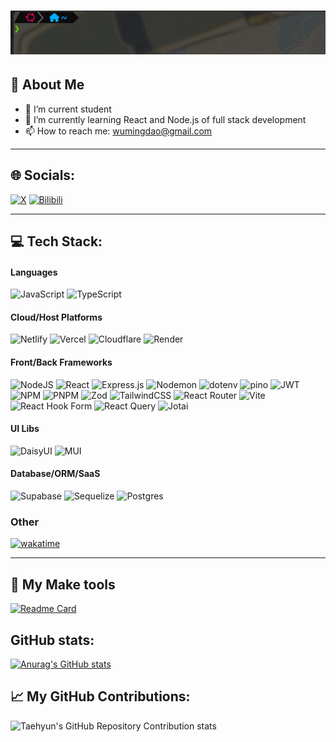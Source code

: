 # <div align="center">![Welcome](image/Welcome.gif)</div>

## 👋 About Me

- 🔭 I’m current student
- 🌱 I’m currently learning React and Node.js of full stack development
- 📫 How to reach me: wumingdao@gmail.com
<hr />

## 🌐 Socials:

[![X](https://img.shields.io/badge/X-black.svg?logo=X&logoColor=white)](https://x.com/wuming_dao33582) [![Bilibili](https://img.shields.io/badge/Bilibili-pink.svg?logo=Bilibili&logoColor=white)](https://space.bilibili.com/354296611)

<hr />

## 💻 Tech Stack:

#### Languages

![JavaScript](https://img.shields.io/badge/javascript-%23323330.svg?style=flat&logo=javascript&logoColor=%23F7DF1E) ![TypeScript](https://img.shields.io/badge/typescript-%23007ACC.svg?style=flat&logo=typescript&logoColor=white)

#### Cloud/Host Platforms

![Netlify](https://img.shields.io/badge/netlify-%23000000.svg?style=flat&logo=netlify&logoColor=#00C7B7) ![Vercel](https://img.shields.io/badge/vercel-%23000000.svg?style=flat&logo=vercel&logoColor=white) ![Cloudflare](https://img.shields.io/badge/Cloudflare-F38020?style=flat&logo=Cloudflare&logoColor=white) ![Render](https://img.shields.io/badge/Render-%46E3B7.svg?style=flat&logo=render&logoColor=white)

#### Front/Back Frameworks

![NodeJS](https://img.shields.io/badge/node.js-6DA55F?style=flat&logo=node.js&logoColor=white) ![React](https://img.shields.io/badge/react-%2320232a.svg?style=flat&logo=react&logoColor=%2361DAFB) ![Express.js](https://img.shields.io/badge/express.js-%23404d59.svg?style=flat&logo=express&logoColor=%2361DAFB) ![Nodemon](https://img.shields.io/badge/NODEMON-%23323330.svg?style=flat&logo=nodemon&logoColor=%BBDEAD) ![dotenv](https://img.shields.io/badge/dotenv-white?style=flat&logo=dotenv&logoColor=ECD53F) ![pino](https://img.shields.io/badge/pino-687634?style=flat&logo=pino&logoColor=white) ![JWT](https://img.shields.io/badge/JWT-black?style=flat&logo=JSON%20web%20tokens) ![NPM](https://img.shields.io/badge/NPM-%23CB3837.svg?style=flat&logo=npm&logoColor=white) ![PNPM](https://img.shields.io/badge/pnpm-%234a4a4a.svg?style=flat&logo=pnpm&logoColor=f69220) ![Zod](https://img.shields.io/badge/zod-%233068b7.svg?style=flat&logo=zod&logoColor=white) ![TailwindCSS](https://img.shields.io/badge/tailwindcss-%2338B2AC.svg?style=flat&logo=tailwind-css&logoColor=white) ![React Router](https://img.shields.io/badge/React_Router-CA4245?style=flat&logo=react-router&logoColor=white) ![Vite](https://img.shields.io/badge/vite-%23646CFF.svg?style=flat&logo=vite&logoColor=white) ![React Hook Form](https://img.shields.io/badge/React%20Hook%20Form-%23EC5990.svg?style=flat&logo=reacthookform&logoColor=white) ![React Query](https://img.shields.io/badge/-React%20Query-FF4154?style=flat&logo=react%20query&logoColor=white) ![Jotai](https://img.shields.io/badge/Jotai-%23404d59?style=flat&logo=Jotai&logoColor=white)

#### UI Libs

![DaisyUI](https://img.shields.io/badge/daisyui-5A0EF8?style=flat&logo=daisyui&logoColor=white) ![MUI](https://img.shields.io/badge/MUI-%230081CB.svg?style=flat&logo=mui&logoColor=white)

#### Database/ORM/SaaS

![Supabase](https://img.shields.io/badge/Supabase-3ECF8E?style=flat&logo=supabase&logoColor=white) ![Sequelize](https://img.shields.io/badge/Sequelize-52B0E7?style=flat&logo=Sequelize&logoColor=white) ![Postgres](https://img.shields.io/badge/postgres-%23316192.svg?style=flat&logo=postgresql&logoColor=white)

### Other

[![wakatime](https://wakatime.com/badge/user/018b9516-3463-4ece-a409-03c3187a355d.svg)](https://wakatime.com/@018b9516-3463-4ece-a409-03c3187a355d)

<hr />

## 📝 My Make tools

[![Readme Card](https://github-readme-stats.vercel.app/api/pin/?username=WuMingDao&repo=create-nodejs-react-startup)](https://github.com/WuMingDao/create-nodejs-react-startup)

## GitHub stats:

[![Anurag's GitHub stats](https://github-readme-stats.vercel.app/api?username=WuMingDao)](https://github.com/anuraghazra/github-readme-stats)

## 📈 My GitHub Contributions:

![Taehyun's GitHub Repository Contribution stats](https://github-contributor-stats.vercel.app/api?username=WuMingDao)
